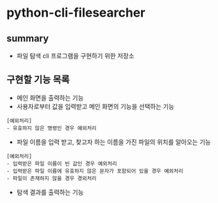 # python-cli-filesearcher

## summary

- 파일 탐색 cli 프로그램을 구현하기 위한 저장소

## 구현할 기능 목록

- 메인 화면을 출력하는 기능
- 사용자로부터 값을 입력받고 메인 화면의 기능을 선택하는 기능
```
[예외처리]
- 유효하지 않은 명령인 경우 예외처리
```
- 파일 이름을 입력 받고, 찾고자 하는 이름을 가진 파일의 위치를 알아오는 기능
```
[예외처리]
- 입력받은 파일 이름이 빈 값인 경우 예외처리
- 입력받은 파일 이름에 유효하지 않은 문자가 포함되어 있을 경우 예외처리
- 파일이 존재하지 않을 경우 경외처리
```
- 탐색 결과를 출력하는 기능